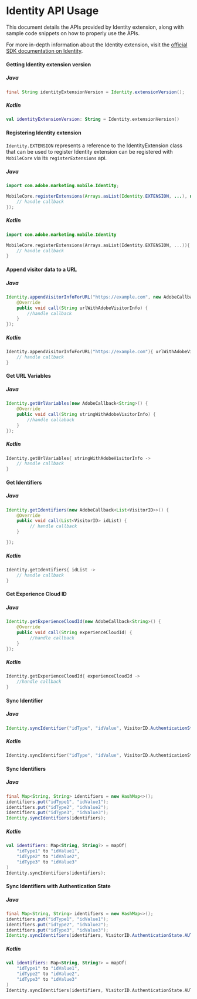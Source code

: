 # Identity API Usage

This document details the APIs provided by Identity extension, along with sample code snippets on how to properly use the APIs.

For more in-depth information about the Identity extension, visit the [official SDK documentation on Identity](https://developer.adobe.com/client-sdks/documentation/mobile-core/identity/).

#### Getting Identity extension version

##### Java

```java
final String identityExtensionVersion = Identity.extensionVersion();
```

##### Kotlin

```kotlin
val identityExtensionVersion: String = Identity.extensionVersion()
```


#### Registering Identity extension
`Identity.EXTENSION` represents a reference to the IdentityExtension class that can be used to register
Identity extension can be registered with `MobileCore` via its `registerExtensions` api.

##### Java

```java
import com.adobe.marketing.mobile.Identity;

MobileCore.registerExtensions(Arrays.asList(Identity.EXTENSION, ...), new AdobeCallback<Object>() {
    // handle callback
});
```

##### Kotlin

```kotlin
import com.adobe.marketing.mobile.Identity

MobileCore.registerExtensions(Arrays.asList(Identity.EXTENSION, ...)){
    // handle callback
}
```


#### Append visitor data to a URL

##### Java

```java
Identity.appendVisitorInfoForURL("https://example.com", new AdobeCallback<String>() {    
    @Override    
    public void call(String urlWithAdobeVisitorInfo) {        
        //handle callback    
    }
});
```

##### Kotlin

```kotlin
Identity.appendVisitorInfoForURL("https://example.com"){ urlWithAdobeVisitorInfo ->
    // handle callback
}
```


#### Get URL Variables

##### Java

```java
Identity.getUrlVariables(new AdobeCallback<String>() {    
    @Override    
    public void call(String stringWithAdobeVisitorInfo) {        
        //handle callaback    
    }
});
```

##### Kotlin

```kotlin
Identity.getUrlVariables{ stringWithAdobeVisitorInfo ->
    // handle callback
}
```


#### Get Identifiers

##### Java

```java
Identity.getIdentifiers(new AdobeCallback<List<VisitorID>>() {    
    @Override    
    public void call(List<VisitorID> idList) {        
         // handle callback
    }

});
```

##### Kotlin

```kotlin
Identity.getIdentifiers{ idList ->
    // handle callback
}
```


#### Get Experience Cloud ID

##### Java

```java
Identity.getExperienceCloudId(new AdobeCallback<String>() {    
    @Override    
    public void call(String experienceCloudId) {        
         //handle callback
    }
});
```

##### Kotlin

```kotlin
Identity.getExperienceCloudId{ experienceCloudId ->
    //handle callback
}
```


#### Sync Identifier

##### Java

```java
Identity.syncIdentifier("idType", "idValue", VisitorID.AuthenticationState.AUTHENTICATED);
```

##### Kotlin

```kotlin
Identity.syncIdentifier("idType", "idValue", VisitorID.AuthenticationState.AUTHENTICATED)
```


#### Sync Identifiers

##### Java

```java
final Map<String, String> identifiers = new HashMap<>();
identifiers.put("idType1", "idValue1");
identifiers.put("idType2", "idValue2");
identifiers.put("idType3", "idValue3");
Identity.syncIdentifiers(identifiers);
```

##### Kotlin

```kotlin
val identifiers: Map<String, String?> = mapOf(
    "idType1" to "idValue1",
    "idType2" to "idValue2",
    "idType3" to "idValue3"
)
Identity.syncIdentifiers(identifiers);
```


#### Sync Identifiers with Authentication State

##### Java

```java
final Map<String, String> identifiers = new HashMap<>();
identifiers.put("idType1", "idValue1");
identifiers.put("idType2", "idValue2");
identifiers.put("idType3", "idValue3");
Identity.syncIdentifiers(identifiers, VisitorID.AuthenticationState.AUTHENTICATED);
```

##### Kotlin

```kotlin
val identifiers: Map<String, String?> = mapOf(
    "idType1" to "idValue1",
    "idType2" to "idValue2",
    "idType3" to "idValue3"
)
Identity.syncIdentifiers(identifiers, VisitorID.AuthenticationState.AUTHENTICATED);
```
